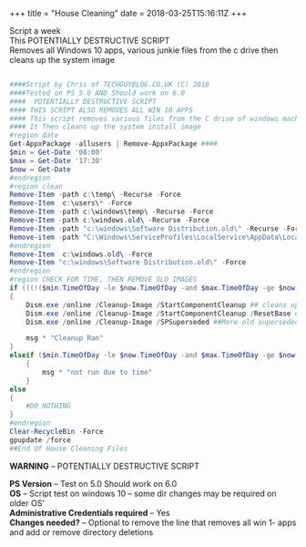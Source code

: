 +++
title = "House Cleaning"
date = 2018-03-25T15:16:11Z
+++


Script a week  
This POTENTIALLY DESTRUCTIVE SCRIPT  
Removes all Windows 10 apps, various junkie files from the c drive then cleans up the system image

```powershell

####Script by Chris of TECHGUYBLOG.CO.UK (C) 2018
####Tested on PS 5.0 AND Should work on 6.0 
####  POTENTIALLY DESTRUCTIVE SCRIPT 
#### THIS SCRIPT ALSO REMOVES ALL WIN 10 APPS 
#### This script removes various files from the C drive of windows machines
#### It Then cleans up the system install image 
#region date
Get-AppxPackage -allusers | Remove-AppxPackage ####
$min = Get-Date '08:00'
$max = Get-Date '17:30'
$now = Get-Date
#endregion
#region clean
Remove-Item -path c:\temp\ -Recurse -Force
Remove-Item  c:\users\* -Force
Remove-Item -path c:\windows\temp\ -Recurse -Force
Remove-Item -path c:\windows.old\ -Recurse -Force
Remove-Item -path "c:\windows\Software Distribution.old\" -Recurse -Force
Remove-item -path "C:\Windows\ServiceProfiles\LocalService\AppData\Local\FontCache\" -Include FontCache-S-*.dat -Recurse -Force
#endregion
Remove-Item  c:\windows.old\ -Force
Remove-Item "c:\windows\Software Distribution.old\" -Force
#endregion 
#region CHECK FOR TIME, THEN REMOVE OLD IMAGES
if (((!($min.TimeOfDay -le $now.TimeOfDay -and $max.TimeOfDay -ge $now.TimeOfDay))) 
{
    Dism.exe /online /Cleanup-Image /StartComponentCleanup ## cleans up image
    Dism.exe /online /Cleanup-Image /StartComponentCleanup /ResetBase ##This gets rid of superseded windows images
    Dism.exe /online /Cleanup-Image /SPSuperseded ##More old superseded stuff removal

    msg * "Cleanup Ran"
}
elseif ($min.TimeOfDay -le $now.TimeOfDay -and $max.TimeOfDay -ge $now.TimeOfDay)
    {
        msg * "not run due to time"
    }
else
{ 
    #DO NOTHING
}
#endregion
Clear-RecycleBin -Force
gpupdate /force
##End Of House Cleaning Files

```

**WARNING** – POTENTIALLY DESTRUCTIVE SCRIPT

**PS Version** – Test on 5.0 Should work on 6.0  
**OS** – Script test on windows 10 – some dir changes may be required on older OS’  
**Administrative Credentials required** – Yes  
**Changes needed?** – Optional to remove the line that removes all win 1- apps and add or remove directory deletions
